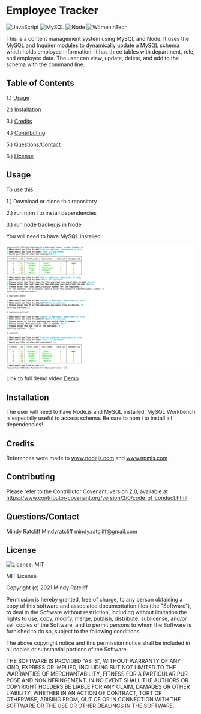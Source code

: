 # Employee Tracker


 ![JavaScript](https://img.shields.io/github/languages/top/Mindyratcliff/employeetracker) ![MySQL](https://img.shields.io/badge/dependency-mysql-blue) ![Node](https://img.shields.io/badge/dependency-node-brightgreen) ![WomeninTech](https://img.shields.io/badge/womanmade-100%25-ff69b4)

 

This is a content management system using MySQL and Node. It uses the MySQL and Inquirer modules to dynamically update a MySQL schema which holds employee information. It has three tables with department, role, and employee data. The user can view, update, delete, and add to the schema with the command line. 

## Table of Contents
1.) [Usage](#usage)

2.) [Installation](#installation)

3.) [Credits](#credits)

4.) [Contributing](#contributing)

5.) [Questions/Contact](#questions/contact)

6.) [License](#license)

## Usage


To use this:

1.) Download or clone this repository

2.) run npm i to install dependencies

3.) run node tracker.js in Node

You will need to have MySQL installed.

![ScreenShot](screenshot.png)

Link to full demo video
[Demo](https://drive.google.com/file/d/1EUjcwvxnp7YVdbZj8ejLuP5yD9ZyVQ94/view?usp=sharing)





## Installation 
The user will need to have Node.js and MySQL installed. MySQL Workbench is especially useful to access schema. 
Be sure to npm i to install all dependencies! 

## Credits
References were made to www.nodejs.com and www.npmjs.com

## Contributing 
Please refer to the Contributor Covenant, version 2.0, available at https://www.contributor-covenant.org/version/2/0/code_of_conduct.html.


## Questions/Contact 
Mindy Ratcliff
Mindyratcliff
mindy.ratcliff@gmail.com

## License
[![License: MIT](https://img.shields.io/badge/License-MIT-yellow.svg)](https://opensource.org/licenses/MIT) 

MIT License

Copyright (c) 2021 Mindy Ratcliff

Permission is hereby granted, free of charge, to any person obtaining a copy
of this software and associated documentation files (the "Software"), to deal
in the Software without restriction, including without limitation the rights
to use, copy, modify, merge, publish, distribute, sublicense, and/or sell
copies of the Software, and to permit persons to whom the Software is
furnished to do so, subject to the following conditions:

The above copyright notice and this permission notice shall be included in all
copies or substantial portions of the Software.

THE SOFTWARE IS PROVIDED "AS IS", WITHOUT WARRANTY OF ANY KIND, EXPRESS OR
IMPLIED, INCLUDING BUT NOT LIMITED TO THE WARRANTIES OF MERCHANTABILITY,
FITNESS FOR A PARTICULAR PUR
POSE AND NONINFRINGEMENT. IN NO EVENT SHALL THE
AUTHORS OR COPYRIGHT HOLDERS BE LIABLE FOR ANY CLAIM, DAMAGES OR OTHER
LIABILITY, WHETHER IN AN ACTION OF CONTRACT, TORT OR OTHERWISE, ARISING FROM,
OUT OF OR IN CONNECTION WITH THE SOFTWARE OR THE USE OR OTHER DEALINGS IN THE
SOFTWARE.
